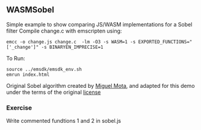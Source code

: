 ## WASMSobel
Simple example to show comparing JS/WASM implementations for a Sobel filter
Compile change.c with emscripten using:
```
emcc -o change.js change.c  -lm -O3 -s WASM=1 -s EXPORTED_FUNCTIONS="['_change']" -s BINARYEN_IMPRECISE=1
```

To Run:
```
source ../emsdk/emsdk_env.sh
emrun index.html
```
Original Sobel algorithm created by [Miguel Mota](https://github.com/miguelmota/sobel), and adapted for this demo under the terms of the original [license](https://github.com/JasonWeathersby/WASMSobel/blob/master/SOBEL-LICENSE.md)


### Exercise
Write commented fundtions 1 and 2 in sobel.js
